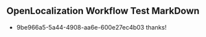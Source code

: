 ## OpenLocalization Workflow Test MarkDown
* 9be966a5-5a44-4908-aa6e-600e27ec4b03 thanks!

<!--HONumber=Aug16_HO5-->


